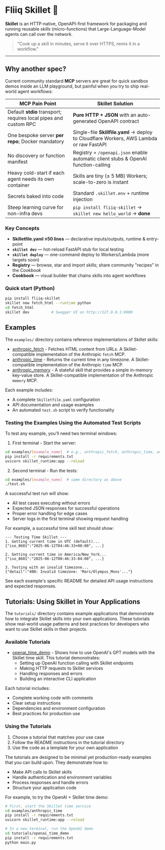 # Fliiq Skillet 🍳

**Skillet** is an HTTP-native, OpenAPI-first framework for packaging and running
reusable *skills* (micro-functions) that Large-Language-Model agents can call
over the network.

> "Cook up a skill in minutes, serve it over HTTPS, remix it in a workflow."

---

## Why another spec?

Current community standard **MCP** servers are great for quick sandbox demos
inside an LLM playground, but painful when you try to ship real-world agent
workflows:

| MCP Pain Point | Skillet Solution |
| -------------- | ---------------- |
| Default **stdio** transport; requires local pipes and custom RPC          | **Pure HTTP + JSON** with an auto-generated OpenAPI contract |
| One bespoke server **per repo**; Docker mandatory                         | Single-file **Skillfile.yaml** → deploy to Cloudflare Workers, AWS Lambda or raw FastAPI |
| No discovery or function manifest                                         | Registry + `/openapi.json` enable automatic client stubs & OpenAI function-calling |
| Heavy cold-start if each agent needs its own container                    | Skills are tiny (≤ 5 MB) Workers; scale-to-zero is instant |
| Secrets baked into code                                                   | Standard `.skillet.env` + runtime injection |
| Steep learning curve for non-infra devs                                   | `pip install fliiq-skillet` → `skillet new hello_world` → **done** |

### Key Concepts

* **Skilletfile.yaml ≤50 lines** — declarative inputs/outputs, runtime & entry-point
* **`skillet dev`** — hot-reload FastAPI stub for local testing
* **`skillet deploy`** — one-command deploy to Workers/Lambda (more targets soon)
* **Registry** — browse, star and import skills; share community "recipes" in the *Cookbook*
* **Cookbook** — visual builder that chains skills into agent workflows

### Quick start (Python)

```bash
pip install fliiq-skillet
skillet new fetch_html --runtime python
cd fetch_html
skillet dev          # Swagger UI on http://127.0.0.1:8000
```

## Examples

The `examples/` directory contains reference implementations of Skillet skills:

- [anthropic_fetch](examples/anthropic_fetch/README.md) - Fetches HTML content from URLs. A Skillet-compatible implementation of the Anthropic `fetch` MCP.
- [anthropic_time](examples/anthropic_time/README.md) - Returns the current time in any timezone. A Skillet-compatible implementation of the Anthropic `time` MCP.
- [anthropic_memory](examples/anthropic_memory/README.md) - A stateful skill that provides a simple in-memory key-value store. A Skillet-compatible implementation of the Anthropic `memory` MCP.

Each example includes:
- A complete `Skilletfile.yaml` configuration
- API documentation and usage examples
- An automated `test.sh` script to verify functionality

### Testing the Examples Using the Automated Test Scripts

To test any example, you'll need two terminal windows:

1. First terminal - Start the server:
```bash
cd examples/[example_name]  # e.g., anthropic_fetch, anthropic_time, anthropic_memory
pip install -r requirements.txt
uvicorn skillet_runtime:app --reload
```

2. Second terminal - Run the tests:
```bash
cd examples/[example_name]  # same directory as above
./test.sh
```

A successful test run will show:
- All test cases executing without errors
- Expected JSON responses for successful operations
- Proper error handling for edge cases
- Server logs in the first terminal showing request handling

For example, a successful time skill test should show:
```
--- Testing Time Skillet ---
1. Getting current time in UTC (default)...
{"iso_8601":"2025-06-12T04:46:33+00:00", ...}

2. Getting current time in America/New_York...
{"iso_8601":"2025-06-12T00:46:33-04:00", ...}

3. Testing with an invalid timezone...
{"detail":"400: Invalid timezone: 'Mars/Olympus_Mons'..."}
```

See each example's specific README for detailed API usage instructions and expected responses.

## Tutorials: Using Skillet in Your Applications

The `tutorials/` directory contains example applications that demonstrate how to integrate Skillet skills into your own applications. These tutorials show real-world usage patterns and best practices for developers who want to use Skillet skills in their projects.

### Available Tutorials

- [openai_time_demo](tutorials/openai_time_demo/README.md) - Shows how to use OpenAI's GPT models with the Skillet time skill. This tutorial demonstrates:
  - Setting up OpenAI function calling with Skillet endpoints
  - Making HTTP requests to Skillet services
  - Handling responses and errors
  - Building an interactive CLI application

Each tutorial includes:
- Complete working code with comments
- Clear setup instructions
- Dependencies and environment configuration
- Best practices for production use

### Using the Tutorials

1. Choose a tutorial that matches your use case
2. Follow the README instructions in the tutorial directory
3. Use the code as a template for your own application

The tutorials are designed to be minimal yet production-ready examples that you can build upon. They demonstrate how to:
- Make API calls to Skillet skills
- Handle authentication and environment variables
- Process responses and handle errors
- Structure your application code

For example, to try the OpenAI + Skillet time demo:
```bash
# First, start the Skillet time service
cd examples/anthropic_time
pip install -r requirements.txt
uvicorn skillet_runtime:app --reload

# In a new terminal, run the OpenAI demo
cd tutorials/openai_time_demo
pip install -r requirements.txt
python main.py
```
